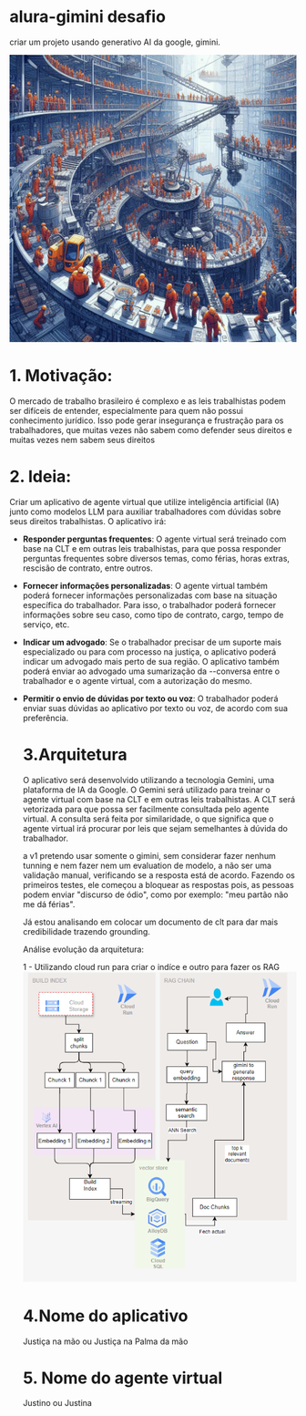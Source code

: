 # alura-gimini desafio

criar um projeto usando generativo AI da google, gimini.

<img src="work-dd0908f-2302-4c4f-87c9-d23630abcd54.jpg" alt="Descrição da imagem">


# 1. Motivação:

O mercado de trabalho brasileiro é complexo e as leis trabalhistas podem ser difíceis de entender, especialmente para quem não possui conhecimento jurídico. Isso pode gerar insegurança e frustração para os trabalhadores, que muitas vezes não sabem como defender seus direitos e muitas vezes nem sabem seus direitos

# 2. Ideia:

Criar um aplicativo de agente virtual que utilize inteligência artificial (IA) junto como modelos LLM para auxiliar trabalhadores com dúvidas sobre seus direitos trabalhistas. O aplicativo irá:

- **Responder perguntas frequentes**: O agente virtual será treinado com base na CLT e em outras leis trabalhistas, para que possa responder perguntas frequentes sobre diversos temas, como férias, horas extras, rescisão de contrato, entre outros.
- **Fornecer informações personalizadas**: O agente virtual também poderá fornecer informações personalizadas com base na situação específica do trabalhador. Para isso, o trabalhador poderá fornecer informações sobre seu caso, como tipo de contrato, cargo, tempo de serviço, etc.
- **Indicar um advogado**: Se o trabalhador precisar de um suporte mais especializado ou para com processo na justiça, o aplicativo poderá indicar um advogado mais perto de sua região. O aplicativo também poderá enviar ao advogado uma sumarização da --conversa entre o trabalhador e o agente virtual, com a autorização do mesmo.
- **Permitir o envio de dúvidas por texto ou voz**: O trabalhador poderá enviar suas dúvidas ao aplicativo por texto ou voz, de acordo com sua preferência.

  # 3.Arquitetura

  O aplicativo será desenvolvido utilizando a tecnologia Gemini, uma plataforma de IA da Google. O Gemini será utilizado para treinar o agente virtual com base na CLT e em outras leis trabalhistas. A CLT será vetorizada para que possa ser facilmente consultada pelo agente virtual. A consulta será feita por similaridade, o que significa que o agente virtual irá procurar por leis que sejam semelhantes à dúvida do trabalhador.
  
  a v1 pretendo usar somente o gimini, sem considerar fazer nenhum tunning e nem fazer nem um evaluation de modelo, a não ser uma validação manual, verificando se a resposta está de acordo. Fazendo os primeiros testes, ele começou a bloquear as respostas pois, as pessoas podem enviar "discurso de ódio", como por exemplo: "meu partão não me dá férias".
  
  Já estou analisando em colocar um documento de clt para dar mais credibilidade trazendo grounding.

  Análise evolução da arquitetura:

  1 - Utilizando cloud run para criar o indíce e outro para fazer os RAG
  <img src="Captura de tela 2024-05-11 221723.png" alt="Descrição da imagem">
  

  # 4.Nome do aplicativo

   Justiça na mão ou Justiça na Palma da mão
  
  # 5. Nome do agente virtual

  Justino ou Justina
